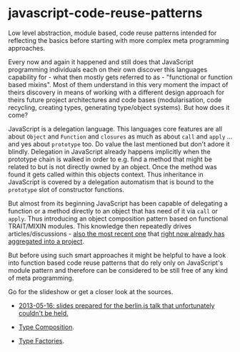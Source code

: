 javascript-code-reuse-patterns
==============================


Low level abstraction, module based, code reuse patterns intended for reflecting the basics before starting with
more complex meta programming approaches.


Every now and again it happened and still does that JavaScript programming individuals each on their own discover
this languages capability for - what then mostly gets referred to as - "functional or function based mixins".
Most of them understand in this very moment the impact of theirs discovery in means of working with a different
design approach for theirs future project architectures and code bases (modularisation, code recycling, creating
types, generating type/object systems). But how does it come?

JavaScript is a delegation language. This languages core features are all about `Object` and `Function` and
`closures` as much as about `call` and `apply` ... and yes about `prototype` too. Do value the last mentioned
but don't adore it blindly. Delegation in JavaScript already happens implicitly when the prototype chain is
walked in order to e.g. find a method that might be related to but is not directly owned by an object. Once the
method was found it gets called within this objects context. Thus inheritance in JavaScript is covered by a
delegation automatism that is bound to the `prototype` slot of constructor functions.

But almost from its beginning JavaScript has been capable of delegating a function or a method directly to
an object that has need of it via `call` or `apply`. Thus introducing an object composition pattern based on
functional TRAIT/MIXIN modules. This knowledge then repeatedly drives articles/discussions -
[also the most recent one](http://webreflection.blogspot.de/2013/04/flight-mixins-are-awesome.html)
that [right now already has aggregated into a project](https://github.com/WebReflection/object-mixin).

But before using such smart approaches it might be helpful to have a look into function based code reuse patterns
that do rely only on JavaScript's module pattern and therefore can be considered to be still free of any kind of
meta programming.


Go for the slideshow or get a closer look at the sources.

- [2013-05-16: slides prepared for the berlin.js talk that unfortunately couldn't be held.](http://petsel.github.io/javascript-code-reuse-patterns/berlin.js/slides/)

- [Type Composition](../../tree/master/source/components/composition).
- [Type Factories](../../tree/master/source/types/creation/Factories).
